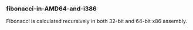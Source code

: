 ### fibonacci-in-AMD64-and-i386
Fibonacci is calculated recursively in both 32-bit and 64-bit x86 assembly.
